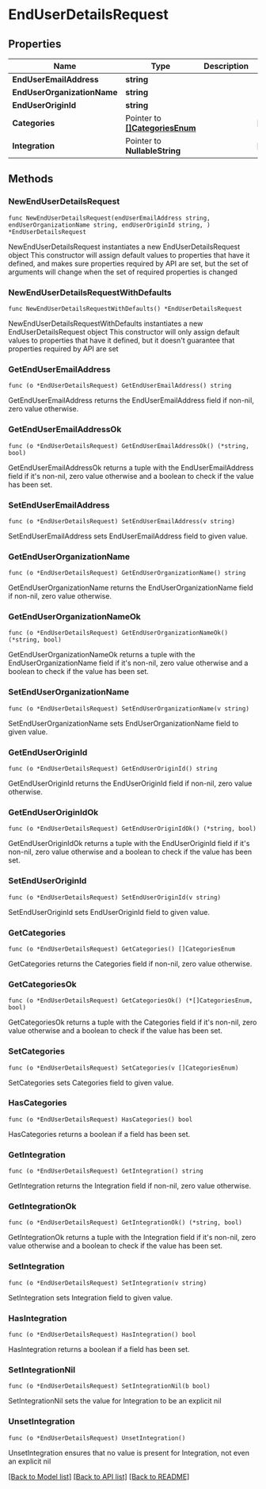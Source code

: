 # EndUserDetailsRequest

## Properties

Name | Type | Description | Notes
------------ | ------------- | ------------- | -------------
**EndUserEmailAddress** | **string** |  | 
**EndUserOrganizationName** | **string** |  | 
**EndUserOriginId** | **string** |  | 
**Categories** | Pointer to [**[]CategoriesEnum**](CategoriesEnum.md) |  | [optional] 
**Integration** | Pointer to **NullableString** |  | [optional] 

## Methods

### NewEndUserDetailsRequest

`func NewEndUserDetailsRequest(endUserEmailAddress string, endUserOrganizationName string, endUserOriginId string, ) *EndUserDetailsRequest`

NewEndUserDetailsRequest instantiates a new EndUserDetailsRequest object
This constructor will assign default values to properties that have it defined,
and makes sure properties required by API are set, but the set of arguments
will change when the set of required properties is changed

### NewEndUserDetailsRequestWithDefaults

`func NewEndUserDetailsRequestWithDefaults() *EndUserDetailsRequest`

NewEndUserDetailsRequestWithDefaults instantiates a new EndUserDetailsRequest object
This constructor will only assign default values to properties that have it defined,
but it doesn't guarantee that properties required by API are set

### GetEndUserEmailAddress

`func (o *EndUserDetailsRequest) GetEndUserEmailAddress() string`

GetEndUserEmailAddress returns the EndUserEmailAddress field if non-nil, zero value otherwise.

### GetEndUserEmailAddressOk

`func (o *EndUserDetailsRequest) GetEndUserEmailAddressOk() (*string, bool)`

GetEndUserEmailAddressOk returns a tuple with the EndUserEmailAddress field if it's non-nil, zero value otherwise
and a boolean to check if the value has been set.

### SetEndUserEmailAddress

`func (o *EndUserDetailsRequest) SetEndUserEmailAddress(v string)`

SetEndUserEmailAddress sets EndUserEmailAddress field to given value.


### GetEndUserOrganizationName

`func (o *EndUserDetailsRequest) GetEndUserOrganizationName() string`

GetEndUserOrganizationName returns the EndUserOrganizationName field if non-nil, zero value otherwise.

### GetEndUserOrganizationNameOk

`func (o *EndUserDetailsRequest) GetEndUserOrganizationNameOk() (*string, bool)`

GetEndUserOrganizationNameOk returns a tuple with the EndUserOrganizationName field if it's non-nil, zero value otherwise
and a boolean to check if the value has been set.

### SetEndUserOrganizationName

`func (o *EndUserDetailsRequest) SetEndUserOrganizationName(v string)`

SetEndUserOrganizationName sets EndUserOrganizationName field to given value.


### GetEndUserOriginId

`func (o *EndUserDetailsRequest) GetEndUserOriginId() string`

GetEndUserOriginId returns the EndUserOriginId field if non-nil, zero value otherwise.

### GetEndUserOriginIdOk

`func (o *EndUserDetailsRequest) GetEndUserOriginIdOk() (*string, bool)`

GetEndUserOriginIdOk returns a tuple with the EndUserOriginId field if it's non-nil, zero value otherwise
and a boolean to check if the value has been set.

### SetEndUserOriginId

`func (o *EndUserDetailsRequest) SetEndUserOriginId(v string)`

SetEndUserOriginId sets EndUserOriginId field to given value.


### GetCategories

`func (o *EndUserDetailsRequest) GetCategories() []CategoriesEnum`

GetCategories returns the Categories field if non-nil, zero value otherwise.

### GetCategoriesOk

`func (o *EndUserDetailsRequest) GetCategoriesOk() (*[]CategoriesEnum, bool)`

GetCategoriesOk returns a tuple with the Categories field if it's non-nil, zero value otherwise
and a boolean to check if the value has been set.

### SetCategories

`func (o *EndUserDetailsRequest) SetCategories(v []CategoriesEnum)`

SetCategories sets Categories field to given value.

### HasCategories

`func (o *EndUserDetailsRequest) HasCategories() bool`

HasCategories returns a boolean if a field has been set.

### GetIntegration

`func (o *EndUserDetailsRequest) GetIntegration() string`

GetIntegration returns the Integration field if non-nil, zero value otherwise.

### GetIntegrationOk

`func (o *EndUserDetailsRequest) GetIntegrationOk() (*string, bool)`

GetIntegrationOk returns a tuple with the Integration field if it's non-nil, zero value otherwise
and a boolean to check if the value has been set.

### SetIntegration

`func (o *EndUserDetailsRequest) SetIntegration(v string)`

SetIntegration sets Integration field to given value.

### HasIntegration

`func (o *EndUserDetailsRequest) HasIntegration() bool`

HasIntegration returns a boolean if a field has been set.

### SetIntegrationNil

`func (o *EndUserDetailsRequest) SetIntegrationNil(b bool)`

 SetIntegrationNil sets the value for Integration to be an explicit nil

### UnsetIntegration
`func (o *EndUserDetailsRequest) UnsetIntegration()`

UnsetIntegration ensures that no value is present for Integration, not even an explicit nil

[[Back to Model list]](../README.md#documentation-for-models) [[Back to API list]](../README.md#documentation-for-api-endpoints) [[Back to README]](../README.md)


